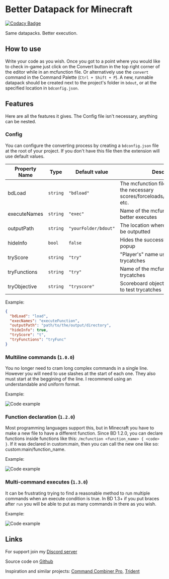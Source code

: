 # Better Datapack for Minecraft
[![Codacy Badge](https://app.codacy.com/project/badge/Grade/2b0b629805bb48c6b274ec9d86479d87)](https://www.codacy.com/gh/ExAtom/BetterDatapack/dashboard?utm_source=github.com&amp;utm_medium=referral&amp;utm_content=ExAtom/BetterDatapack&amp;utm_campaign=Badge_Grade)

Same datapacks. Better execution.

## How to use
Write your code as you wish. Once you got to a point where you would like to check in-game just click on the Convert button in the top right corner of the editor while in an mcfunction file. Or alternatively use the `convert` command in the Command Palette (`Ctrl + Shift + P`). A new, runnable datapack should be created next to the project's folder in `bdout`, or at the specified location in `bdconfig.json`.

## Features
Here are all the features it gives. The Config file isn't necessary, anything can be nested.

### **Config**
You can configure the converting process by creating a `bdconfig.json` file at the root of your project. If you don't have this file then the extension will use default values.

Property Name | Type | Default value | Description
--------------|------|---------------|------------
bdLoad | `string` | `"bdload"` | The mcfunction file that loads up all the necessary scores/forceloads/setblocks/summons etc.
executeNames | `string` | `"exec"` | Name of the mcfunctions created for better executes
outputPath | `string` | `"yourFolder/bdout"` | The location where the datapack will be outputted
hideInfo | `bool` | `false` | Hides the successful convertion popup
tryScore | `string` | `"try"` | "Player's" name used to test trycatches
tryFunctions | `string` | `"try"` | Name of the mcfunctions created for trycatches
tryObjective | `string` | `"tryscore"` | Scoreboard objective's name created to test trycatches

Example:
```json
{
  "bdLoad": "load",
  "execNames": "executeFunction",
  "outputPath": "path/to/the/output/directory",
  "hideInfo": true,
  "tryScore": "t",
  "tryFunctions": "tryFunc"
}
```

### **Multiline commands (`1.0.0`)**
You no longer need to cram long complex commands in a single line. However you will need to use slashes at the start of each one. They also must start at the beggining of the line. I recommend using an understandable and uniform format.

Example:

![Code example](https://cdn.discordapp.com/attachments/825442308203479071/843123400351940608/unknown.png)

### **Function declaration (`1.2.0`)**
Most programming languages support this, but in Minecraft you have to make a new file to have a different function. Since BD 1.2.0, you can declare functions inside functions like this: `/mcfunction <function_name> { <code> }`. If it was declared in custom:main, then you can call the new one like so: custom:main/function_name.

Example:

![Code example](https://cdn.discordapp.com/attachments/825442308203479071/843123479866900541/unknown.png)

### **Multi-command executes (`1.3.0`)**
It can be frustrating trying to find a reasonable method to run multiple commands when an execute condition is true. In BD 1.3+ if you put braces after `run` you will be able to put as many commands in there as you wish.

Example:

![Code example](https://cdn.discordapp.com/attachments/825442308203479071/843123559055228938/unknown.png)

## Links
For support join my [Discord server](https://discord.gg/kembxGyb2x)

Source code on [Github](https://github.com/ExAtom/BetterDatapack)

Inspiration and similar projects: [Command Combiner Pro](https://mrgarretto.com/cmdcombinerpro/), [Trident](https://discord.gg/VpfA3c6)
